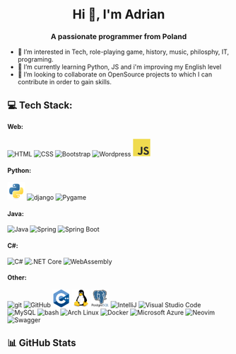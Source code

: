 <h1 align="center">Hi 👋, I'm Adrian </h1>
<h3 align="center">A passionate programmer from Poland</h3>

- 👀 I’m interested in Tech, role-playing game, history, music, philosphy, IT, programing.  
- 🌱 I’m currently learning Python, JS and i'm improving my English level
- 💞️ I’m looking to collaborate on OpenSource projects to which I can contribute in order to gain skills.


## 💻 Tech Stack:
<div>

#### Web:
<img width="40" src="https://raw.githubusercontent.com/marwin1991/profile-technology-icons/refs/heads/main/icons/html.png" alt="HTML" title="HTML"/>
<img width="40" src="https://raw.githubusercontent.com/marwin1991/profile-technology-icons/refs/heads/main/icons/css.png" alt="CSS" title="CSS"/>
<img width="40" src="https://raw.githubusercontent.com/marwin1991/profile-technology-icons/refs/heads/main/icons/bootstrap.png" alt="Bootstrap" title="Bootstrap"/>
<img width="40" src="https://raw.githubusercontent.com/marwin1991/profile-technology-icons/refs/heads/main/icons/wordpress.png" alt="Wordpress" title="Wordpress"/>
<img src="https://raw.githubusercontent.com/devicons/devicon/master/icons/javascript/javascript-original.svg" alt="javascript" width="40" height="40"/>
  
#### Python:

<img src="https://raw.githubusercontent.com/devicons/devicon/master/icons/python/python-original.svg" alt="python" width="40" height="40"/>
<img src="https://cdn.worldvectorlogo.com/logos/django.svg" alt="django" width="40" height="40"/>
<img width="40" src="https://raw.githubusercontent.com/marwin1991/profile-technology-icons/refs/heads/main/icons/pygame.png" alt="Pygame" title="Pygame"/>

#### Java:

<img src="https://user-images.githubusercontent.com/25181517/117201156-9a724800-adec-11eb-9a9d-3cd0f67da4bc.png" alt="Java" width="40" height="40"/>
<img src="https://user-images.githubusercontent.com/25181517/117201470-f6d56780-adec-11eb-8f7c-e70e376cfd07.png" alt="Spring" width="40" height="40"/> 
<img src="https://user-images.githubusercontent.com/25181517/183891303-41f257f8-6b3d-487c-aa56-c497b880d0fb.png" alt="Spring Boot" width="40" height="40"/>

#### C#:
<img width="40" src="https://raw.githubusercontent.com/marwin1991/profile-technology-icons/refs/heads/main/icons/c%23.png" alt="C#" title="C#"/>
<img width="40" src="https://raw.githubusercontent.com/marwin1991/profile-technology-icons/refs/heads/main/icons/_net_core.png" alt=".NET Core" title=".NET Core"/>
<img width="40" src="https://raw.githubusercontent.com/marwin1991/profile-technology-icons/refs/heads/main/icons/webassembly.png" alt="WebAssembly" title="WebAssembly"/>

#### Other:

<img src="https://www.vectorlogo.zone/logos/git-scm/git-scm-icon.svg" alt="git" width="40" height="40"/>
<img width="40" src="https://raw.githubusercontent.com/marwin1991/profile-technology-icons/refs/heads/main/icons/github.png" alt="GitHub" title="GitHub"/>
<img src="https://raw.githubusercontent.com/devicons/devicon/master/icons/cplusplus/cplusplus-original.svg" alt="cplusplus" width="40" height="40"/>
<img src="https://raw.githubusercontent.com/devicons/devicon/master/icons/linux/linux-original.svg" alt="linux" width="40" height="40"/>
<img src="https://raw.githubusercontent.com/devicons/devicon/master/icons/postgresql/postgresql-original-wordmark.svg" alt="postgresql" width="40" height="40"/>
<img width="40" src="https://raw.githubusercontent.com/marwin1991/profile-technology-icons/refs/heads/main/icons/intellij.png" alt="IntelliJ" title="IntelliJ"/>
<img width="40" src="https://raw.githubusercontent.com/marwin1991/profile-technology-icons/refs/heads/main/icons/visual_studio_code.png" alt="Visual Studio Code" title="Visual Studio Code"/>
<img width="40" src="https://raw.githubusercontent.com/marwin1991/profile-technology-icons/refs/heads/main/icons/mysql.png" alt="MySQL" title="MySQL"/>
<img width="40" src="https://raw.githubusercontent.com/marwin1991/profile-technology-icons/refs/heads/main/icons/bash.png" alt="bash" title="bash"/>
<img width="40" src="https://raw.githubusercontent.com/marwin1991/profile-technology-icons/refs/heads/main/icons/arch_linux.png" alt="Arch Linux" title="Arch Linux"/>
<img width="40" src="https://raw.githubusercontent.com/marwin1991/profile-technology-icons/refs/heads/main/icons/docker.png" alt="Docker" title="Docker"/>
<img width="40" src="https://raw.githubusercontent.com/marwin1991/profile-technology-icons/refs/heads/main/icons/microsoft_azure.png" alt="Microsoft Azure" title="Microsoft Azure"/>
<img width="40" src="https://raw.githubusercontent.com/marwin1991/profile-technology-icons/refs/heads/main/icons/neovim.png" alt="Neovim" title="Neovim"/>
<img width="40" src="https://raw.githubusercontent.com/marwin1991/profile-technology-icons/refs/heads/main/icons/swagger.png" alt="Swagger" title="Swagger"/>

</div> 

## 📊 GitHub Stats
<p>&nbsp;<img align="center" src="https://github-readme-stats.vercel.app/api?username=AdrianBuchnat&show_icons=true&locale=en" alt="" /></p>
<p><img align="left" src="https://github-readme-stats.vercel.app/api/top-langs?username=AdrianBuchnat&show_icons=true&locale=en&layout=compact" alt="" /></p>
